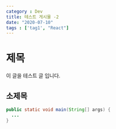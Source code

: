 ```yaml
---
category : Dev
title: 테스트 게시물 -2
date: "2020-07-10"
tags : ['tag1', "React"]
---
```


# 제목
이 글을 테스트 글 입니다.

## 소제목
```java
public static void main(String[] args) {
  ...
}
```